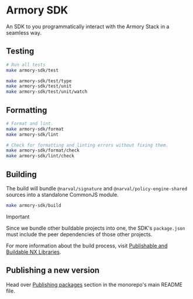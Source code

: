 # Armory SDK

An SDK to you programmatically interact with the Armory Stack in a seamless way.

## Testing

```bash
# Run all tests
make armory-sdk/test

make armory-sdk/test/type
make armory-sdk/test/unit
make armory-sdk/test/unit/watch
```

## Formatting

```bash
# Format and lint.
make armory-sdk/format
make armory-sdk/lint

# Check for formatting and linting errors without fixing them.
make armory-sdk/format/check
make armory-sdk/lint/check
```

## Building

The build will bundle `@narval/signature` and `@narval/policy-engine-shared`
sources into a standalone CommonJS module.

```bash
make armory-sdk/build
```

> [!IMPORTANT]
> Since we bundle other buildable projects into one, the SDK's `package.json`
> must include the peer dependencies of those other projects.

For more information about the build process, visit [Publishable and Buildable
NX Libraries](https://nx.dev/concepts/buildable-and-publishable-libraries).

## Publishing a new version

Head over [Publishing packages](../../README.md#publishing-packages) section in
the monorepo's main README file.
